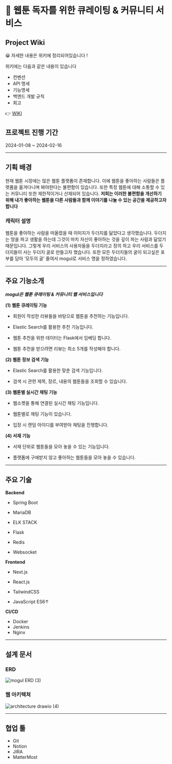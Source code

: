 # 📗 웹툰 독자를 위한 큐레이팅 & 커뮤니티 서비스

## Project Wiki
😀 자세한 내용은 위키에 정리되어있습니다 !

위키에는 다음과 같은 내용이 있습니다

- 컨벤션
- API 명세
- 기능명세
- 백엔드 개발 규칙
- 회고 

👉 [WIKI](https://github.com/SSAFY-Mogul/back-end/wiki)

## 프로젝트 진행 기간

2024-01-08 ~ 2024-02-16

----

## 기획 배경

현재 웹툰 시장에는 많은 웹툰 플랫폼이 존재합니다. 이에 웹툰을 좋아하는 사람들은 플랫폼을 옮겨다니며 봐야한다는 불편함이 있습니다. 또한 특정 웹툰에 대해 소통할 수 있는 커뮤니티 또한 제한적이거나 산재되어 있습니다.
**저희는 이러한 불편함을 개선하기 위해 내가 좋아하는 웹툰을 다른 사람들과 함께 이야기를 나눌 수 있는 공간을 제공하고자 합니다**


### 캐릭터 설명

웹툰을 좋아하는 사람을 떠올렸을 때 이미지가 두더지를 닮았다고 생각했습니다. 두더지는 땅을 파고 생활을 하는데 그것이 마치 자신이 좋아하는 것을 깊이 파는 사람과 닮았기 때문입니다. 그렇게 우리 서비스의 사용자들을 두더지라고 정의 하고 우리 서비스를 두더지들이 사는 두더지 굴로 만들고자 했습니다. 또한 모든 두더지들의 굴이 되고싶은 포부를 담아 ‘모두의 굴’ 줄여서 mogul로 서비스 명을 정하였습니다.

----

## 주요 기능소개

***mogul은 웹툰 큐레이팅 & 커뮤니티 웹 서비스입니다***



**(1) 웹툰 큐레이팅 기능**

- 회원이 작성한 리뷰들을 바탕으로 웹툰을 추천하는 기능입니다.

- Elastic Search를 활용한 추천 기능입니다.

- 웹툰 추천을 위한 데이터는 Flask에서 임베딩 합니다.

- 웹툰 추천을 받으려면 리뷰는 최소 5개를 작성해야 합니다.



**(2) 웹툰 정보 검색 기능**

- Elastic Search를 활용한 맞춘 검색 기능입니다.

- 검색 시 관련 제목, 장르, 내용의 웹툰들을 조회할 수 있습니다.



**(3) 웹툰별 실시간 채팅 기능**

- 웹소켓을 통해 연결된 실시간 채팅 기능입니다.

- 웹툰별로 채팅 기능이 있습니다.

- 입장 시 랜덤 아이디를 부여받아 채팅을 진행합니다.



**(4) 서재 기능**

- 서재 단위로 웹툰들을 모아 놓을 수 있는 기능입니다.

- 플랫폼에 구애받지 않고 좋아하는 웹툰들을 모아 놓을 수 있습니다.


---

## 주요 기술

**Backend**

-  Spring Boot

-  MariaDB

-  ELK STACK

-  Flask

-  Redis

-  Websocket



**Frontend**

-  Next.js

-  React.js

-  TailwindCSS

-  JavaScript ES6↑

  

**CI/CD**

- Docker
- Jenkins
- Nginx



---
## 설계 문서


### ERD
![mogul ERD (3)](https://github.com/SSAFY-Mogul/back-end/assets/42714724/68832a67-80c6-49df-afc2-7aed22b29e33)



### 웹 아키텍쳐

![architecture drawio (4)](https://github.com/SSAFY-Mogul/back-end/assets/42714724/3b8ed31a-d488-42b9-96c9-897dbffa93a7)

----

## 협업 툴

- Git
- Notion
- JIRA
- MatterMost





